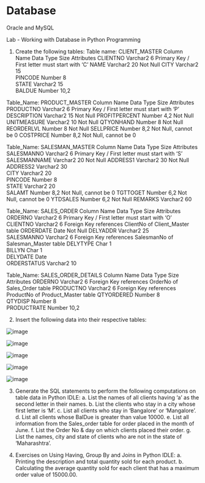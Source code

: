 # Database
Oracle and MySQL

Lab - Working with Database in Python Programming

1. Create the following tables:
Table name: CLIENT_MASTER
Column Name	Data Type	Size	Attributes
CLIENTNO	Varchar2	6	Primary Key / First letter must start with ‘C’
NAME	Varchar2	20	Not Null
CITY	Varchar2	15	
PINCODE	Number	8	
STATE	Varchar2	15	
BALDUE	Number	10,2	

Table_Name: PRODUCT_MASTER
Column Name	Data Type	Size	Attributes
PRODUCTNO	Varchar2	6	Primary Key / First letter must start with ‘P’
DESCRIPTION	Varchar2	15	Not Null
PROFITPERCENT	Number	4,2	Not Null
UNITMEASURE	Varchar2	10	Not Null
QTYONHAND	Number	8	Not Null
REORDERLVL	Number	8	Not Null
SELLPRICE	Number	8,2	Not Null, cannot be 0
COSTPRICE	Number	8,2	Not Null, cannot be 0

Table_Name: SALESMAN_MASTER
Column Name	Data Type	Size	Attributes
SALESMANNO	Varchar2	6	Primary Key / First letter must start with ‘S’	
SALESMANNAME	Varchar2	20	Not Null
ADDRESS1	Varchar2	30	Not Null
ADDRESS2	Varchar2	30	
CITY	Varchar2	20	
PINCODE	Number	8	
STATE	Varchar2	20	
SALAMT	Number	8,2	Not Null, cannot be 0
TGTTOGET	Number	6,2	Not Null, cannot be 0
YTDSALES	Number	6,2	Not Null
REMARKS	Varchar2	60	

Table_Name: SALES_ORDER
Column Name	Data Type	Size	Attributes
ORDERNO	Varchar2	6	Primary Key / First letter must start with ‘O’
CLIENTNO	Varchar2	6	Foreign Key references ClientNo of Client_Master table
ORDERDATE	Date		Not Null
DELYADDR	Varchar2	25	
SALESMANNO	Varchar2	6	Foreign Key references SalesmanNo of Salesman_Master table
DELYTYPE	Char	1	
BILLYN	Char	1	
DELYDATE	Date		
ORDERSTATUS	Varchar2	10	

Table_Name: SALES_ORDER_DETAILS
Column Name	Data Type	Size	Attributes
ORDERNO	Varchar2	6	Foreign Key references OrderNo of Sales_Order table
PRODUCTNO	Varchar2	6	Foreign Key references ProductNo of Product_Master table
QTYORDERED	Number	8	
QTYDISP	Number	8	
PRODUCTRATE	Number	10,2	


2. Insert the following data into their respective tables:

![image](https://user-images.githubusercontent.com/102298880/166630941-12d65cab-ad4f-4407-ba64-64932b611d11.png)


![image](https://user-images.githubusercontent.com/102298880/166630946-9360f3e3-9c09-49f7-8361-f28462d34897.png)


 ![image](https://user-images.githubusercontent.com/102298880/166630958-523b862a-e723-48f5-836c-1af3205a5c25.png)


![image](https://user-images.githubusercontent.com/102298880/166630973-af80341b-d5cf-4e2f-a93c-da34b91ffd92.png)


![image](https://user-images.githubusercontent.com/102298880/166630985-9d995d31-7f65-46f1-b70a-4bf9f5b48380.png)




3.  Generate the SQL statements to perform the following computations on table data in Python IDLE:
a. List the names of all clients having ‘a’ as the second letter in their names.
b. List the clients who stay in a city whose first letter is ‘M’.
c. List all clients who stay in ‘Bangalore’ or ‘Mangalore’.
d. List all clients whose BalDue is greater than value 10000.
e. List all information from the Sales_order table for order placed in the month of 
   June.
f. List the Order No & day on which clients placed their order.
g. List the names, city and state of clients who are not in the state of ‘Maharashtra’.


4. Exercises on Using Having, Group By and Joins in Python IDLE:
a. Printing the description and total quantity sold for each product.
b. Calculating the average quantity sold for each client that has a maximum order value of 15000.00.

